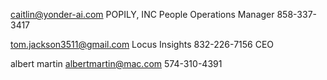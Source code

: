 caitlin@yonder-ai.com
POPILY, INC
People Operations Manager
858-337-3417


[tom.jackson3511@gmail.com](mailto:tom.jackson3511@gmail.com)
Locus Insights
832-226-7156
CEO

albert martin
[albertmartin@mac.com](mailto:albertmartin@mac.com)
574-310-4391
